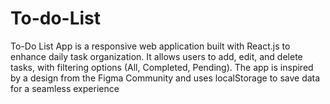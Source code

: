 # To-do-List
To-Do List App is a responsive web application built with React.js to enhance daily task organization. It allows users to add, edit, and delete tasks, with filtering options (All, Completed, Pending). The app is inspired by a design from the Figma Community and uses localStorage to save data for a seamless experience
